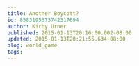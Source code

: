 ```yaml
---
title: Another Boycott?
id: 8583195373742317694
author: Kirby Urner
published: 2015-01-13T20:16:00.002-08:00
updated: 2015-01-13T20:21:55.634-08:00
blog: world_game
tags: 
---
```


